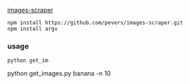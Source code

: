 <a href='https://github.com/pevers/images-scraper'>images-scraper</a>

```
npm install https://github.com/pevers/images-scraper.git
npm install argv
```

### usage
```
python get_im
```
python get_images.py banana -n 10
